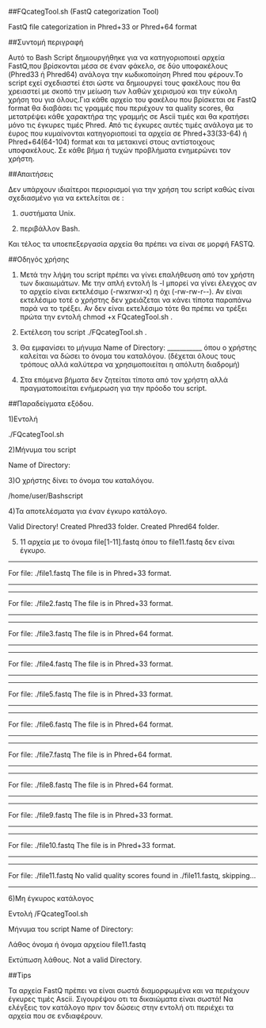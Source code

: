 ##FQcategTool.sh (FastQ categorization Tool)

FastQ file categorization in Phred+33 or Phred+64 format

##Συντομή περιγραφή

Αυτό το Bash Script δημιουργήθηκε για να κατηγοριοποιεί αρχεία FastQ,που βρίσκονται μέσα σε έναν φάκελο,
σε δύο υποφακέλους (Phred33 ή Phred64) ανάλογα την κωδικοποίηση Phred που φέρουν.Το script εχεί σχεδιαστεί έτσι
ώστε να δημιουργεί τους φακέλους που θα χρειαστεί με σκοπό την μείωση των λαθών χειρισμού και την εύκολη χρήση 
του για όλους.Για κάθε αρχείο του φακέλου που βρίσκεται σε FastQ format θα διαβάσει τις γραμμές που 
περιέχουν τα quality scores, θα μετατρέψει κάθε χαρακτήρα της γραμμής σε Ascii τιμές και θα κρατήσει μόνο τις 
έγκυρες τιμές Phred. Από τις έγκυρες αυτές τιμές ανάλογα με το έυρος που κυμαίνονται κατηγοριοποιεί τα αρχεία 
σε Phred+33(33-64) ή Phred+64(64-104) format  και τα μετακινεί στους αντίστοιχους υποφακέλους. Σε κάθε βήμα ή 
τυχών προβλήματα ενημερώνει τον χρήστη.

##Απαιτήσεις

Δεν υπάρχουν ιδιαίτεροι περιορισμοί για την χρήση του script καθώς είναι σχεδιασμένο για να εκτελείται σε :

1) συστήματα Unix.

2) περιβάλλον Bash.

Και τέλος τα υποεπεξεργασία αρχεία  θα πρέπει να είναι σε μορφή FASTQ.

##Οδηγός χρήσης

1) Μετά την λήψη του script πρέπει να γίνει επαλήθευση από τον χρήστη των δικαιωμάτων. Με την απλή εντολή ls -l
   μπορεί να γίνει έλεγχος αν το αρχείο είναι εκτελέσιμο (-rwxrwxr-x) η όχι (-rw-rw-r--). Αν είναι εκτελέσιμο
   τοτέ ο χρήστης δεν χρειάζεται να κάνει τίποτα παραπάνω παρά να το τρέξει. Αν δεν είναι εκτελέσιμο τότε θα 
   πρέπει να τρέξει πρώτα την εντολή chmod +x FQcategTool.sh .

2) Εκτέλεση του script ./FQcategTool.sh .

3) Θα εμφανίσει το μήνυμα Name of Directory:
   ___________  όπου ο χρήστης καλείται να δώσει το όνομα του καταλόγου. 
  (δέχεται όλους τους τρόπους αλλά καλύτερα να χρησιμοποιείται η απόλυτη διαδρομή)

4) Στα επόμενα βήματα δεν ζητείται τίποτα από τον χρήστη αλλά πραγματοποιείται ενήμερωση για την πρόοδο του script.

##Παραδείγματα εξόδου.

1)Εντολή

 ./FQcategTool.sh 

2)Μήνυμα του script

Name of Directory:

3)Ο χρήστης δίνει το όνομα του καταλόγου.

/home/user/Bashscript

4)Τα αποτελέσματα για έναν έγκυρο κατάλογο.

Valid Directory!
Created Phred33 folder.
Created Phred64 folder.

5) 11 αρχεία με το όνομα file[1-11].fastq όπου το file11.fastq δεν είναι έγκυρο.
_______________________________
For file: ./file1.fastq
The file is in Phred+33 format.
_______________________________
_______________________________
For file: ./file2.fastq
The file is in Phred+33 format.
_______________________________
_______________________________
For file: ./file3.fastq
The file is in Phred+64 format.
_______________________________
_______________________________
For file: ./file4.fastq
The file is in Phred+33 format.
_______________________________
_______________________________
For file: ./file5.fastq
The file is in Phred+33 format.
_______________________________
_______________________________
For file: ./file6.fastq
The file is in Phred+64 format.
_______________________________
_______________________________
For file: ./file7.fastq
The file is in Phred+64 format.
_______________________________
_______________________________
For file: ./file8.fastq
The file is in Phred+64 format.
_______________________________
_______________________________
For file: ./file9.fastq
The file is in Phred+33 format.
_______________________________
_______________________________
For file: ./file10.fastq
The file is in Phred+33 format.
_______________________________
_______________________________
For file: ./file11.fastq
No valid quality scores found in ./file11.fastq, skipping...
_______________________________

6)Μη έγκυρος κατάλογος

Εντολή
/FQcategTool.sh

Μήνυμα του script
Name of Directory:

Λάθος όνομα ή όνομα αρχείου
file11.fastq

Εκτύπωση λάθους.
Not a valid Directory.

##Tips

Τα αρχεία FastQ πρέπει να είναι σωστά διαμορφωμένα και να περιέχουν έγκυρες τιμές Ascii.
Σιγουρέψου οτι τα δικαιώματα είναι σωστά!
Να ελέγξεις τον κατάλογο πριν τον δώσεις στην εντολή οτι περιέχει τα αρχεία που σε ενδιαφέρουν.



